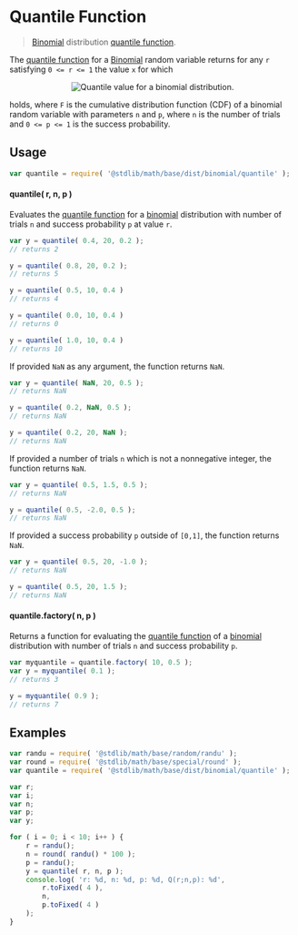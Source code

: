 # Quantile Function

> [Binomial][binomial] distribution [quantile function][quantile-function].

<section class="intro">

The [quantile function][quantile-function] for a [Binomial][binomial] random variable returns for any `r` satisfying `0 <= r <= 1` the value `x` for which

<!-- <equation class="equation" label="eq:quantile_function" align="center" raw="F(x-1;n,p) < r \le F(x;n,p)" alt="Quantile value for a binomial distribution."> -->

<div class="equation" align="center" data-raw-text="F(x-1;n,p) < r \le F(x;n,p)" data-equation="eq:quantile_function">
    <img src="" alt="Quantile value for a binomial distribution.">
    <br>
</div>

<!-- </equation> -->

holds, where `F` is the cumulative distribution function (CDF) of a binomial random variable with parameters `n` and `p`, where `n` is the number of trials and `0 <= p <= 1` is the success probability.

</section>

<!-- /.intro -->

<section class="usage">

## Usage
``` javascript
var quantile = require( '@stdlib/math/base/dist/binomial/quantile' );
```

#### quantile( r, n, p )

Evaluates the [quantile function][quantile-function] for a [binomial][binomial] distribution with number of trials `n` and success probability `p` at value `r`.

``` javascript
var y = quantile( 0.4, 20, 0.2 );
// returns 2

y = quantile( 0.8, 20, 0.2 );
// returns 5

y = quantile( 0.5, 10, 0.4 )
// returns 4

y = quantile( 0.0, 10, 0.4 )
// returns 0

y = quantile( 1.0, 10, 0.4 )
// returns 10
```

If provided `NaN` as any argument, the function returns `NaN`.

``` javascript
var y = quantile( NaN, 20, 0.5 );
// returns NaN

y = quantile( 0.2, NaN, 0.5 );
// returns NaN

y = quantile( 0.2, 20, NaN );
// returns NaN
```

If provided a number of trials `n` which is not a nonnegative integer, the function returns `NaN`.

``` javascript
var y = quantile( 0.5, 1.5, 0.5 );
// returns NaN

y = quantile( 0.5, -2.0, 0.5 );
// returns NaN
```

If provided a success probability `p` outside of `[0,1]`, the function returns `NaN`.

``` javascript
var y = quantile( 0.5, 20, -1.0 );
// returns NaN

y = quantile( 0.5, 20, 1.5 );
// returns NaN
```

#### quantile.factory( n, p )

Returns a function for evaluating the [quantile function][quantile-function] of a [binomial][binomial] distribution with number of trials `n` and success probability `p`.

``` javascript
var myquantile = quantile.factory( 10, 0.5 );
var y = myquantile( 0.1 );
// returns 3

y = myquantile( 0.9 );
// returns 7
```

</section>

<!-- /.usage -->

<section class="examples">

## Examples

``` javascript
var randu = require( '@stdlib/math/base/random/randu' );
var round = require( '@stdlib/math/base/special/round' );
var quantile = require( '@stdlib/math/base/dist/binomial/quantile' );

var r;
var i;
var n;
var p;
var y;

for ( i = 0; i < 10; i++ ) {
    r = randu();
    n = round( randu() * 100 );
    p = randu();
    y = quantile( r, n, p );
    console.log( 'r: %d, n: %d, p: %d, Q(r;n,p): %d',
        r.toFixed( 4 ),
        n,
        p.toFixed( 4 )
    );
}
```

</section>

<!-- /.examples -->


<section class="links">

[binomial]: https://en.wikipedia.org/wiki/Binomial_distribution
[quantile-function]: https://en.wikipedia.org/wiki/Quantile_function

</section>

<!-- /.links -->
